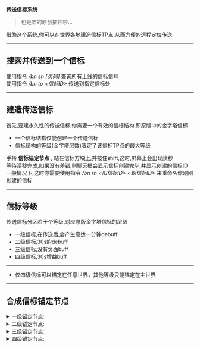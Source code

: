 **传送信标系统**  

> 也是咱的原创插件啦...  

借助这个系统,你可以在世界各地建造信标TP点,从而方便的远程定位传送  

***  
## 搜索并传送到一个信标
使用指令 */bn sh [页码]* 查询所有上线的信标信号  
使用指令 */bn tp <信标ID>* 传送到指定信标处

***  
## 建造传送信标
首先,要建永久性的传送信标,你需要一个有效的信标结构,即原版中的金字塔信标
* 一个信标结构仅能创建一个传送信标
* 信标结构的等级(金字塔层数)限定了该信标TP点的最大等级  

手持 **信标锚定节点** , 站在信标方块上,并按住shift,这时,屏幕上会出现读秒  
等待读秒完成,如果没有差错,则聊天框会显示信标创建完毕,并显示创建的信标ID   
一般情况下,这时你需要使用指令 */bn rn <旧信标ID> <新信标ID>* 来重命名你刚刚创建的信标

***
## 信标等级
传送信标分区若干个等级,对应原版金字塔信标的层级  
* 一级信标,在传送后,会产生高达一分钟debuff
* 二级信标,30s的debuff
* 三级信标,没有负面buff
* 四级信标,30s增益buff

***
* 仅四级信标可以锚定在任意世界，其他等级只能锚定在主世界

***
## 合成信标锚定节点
<details>
<summary>一级锚定节点:</summary>

![beacon_1.PNG](https://img13.360buyimg.com/ddimg/jfs/t1/193918/4/803/12195/608d6544Eee649d56/f39db1a1e435118a.png)
</details>
<details>
<summary>二级锚定节点:</summary>

![beacon_2.png](https://img12.360buyimg.com/ddimg/jfs/t1/184181/10/1836/13780/608d6544Ea1b130e0/d213012dbe608da9.png)
</details>
<details>
<summary>三级锚定节点:</summary>

![beacon_3.PNG](https://img11.360buyimg.com/ddimg/jfs/t1/193789/27/833/12899/608d6544Ecb20c310/a44ba54e59223100.png)
</details>
<details>
<summary>四级锚定节点:</summary>

![beacon_4.PNG](https://img12.360buyimg.com/ddimg/jfs/t1/172364/39/7353/16686/608d6544E991556e6/e2164ea08f25aeb8.png)
</details>

